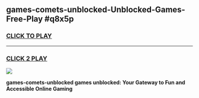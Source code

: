 
## games-comets-unblocked-Unblocked-Games-Free-Play #q8x5p
<h3>
<a href="https://us.freeplayer.one?title=games-comets-unblocked&ref=9M">CLICK TO PLAY</a></h3>
<hr>

<h3>
<a href="https://us.freeplayer.one?title=games-comets-unblocked&ref=9M">CLICK 2 PLAY</a>
  
</h3>

<a href="https://us.freeplayer.one?title=games-comets-unblocked&ref=9M"><img src="https://clearcache.store/games.png"></a>


**games-comets-unblocked games unblocked: Your Gateway to Fun and Accessible Online Gaming**
